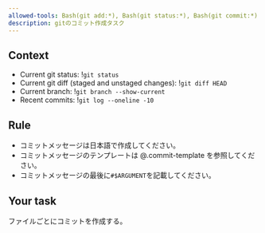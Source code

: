 ```yaml
---
allowed-tools: Bash(git add:*), Bash(git status:*), Bash(git commit:*)
description: gitのコミット作成タスク
---
```


## Context

- Current git status: !`git status`
- Current git diff (staged and unstaged changes): !`git diff HEAD`
- Current branch: !`git branch --show-current`
- Recent commits: !`git log --oneline -10`

## Rule

- コミットメッセージは日本語で作成してください。
- コミットメッセージのテンプレートは @.commit-template を参照してください。
- コミットメッセージの最後に`#$ARGUMENT`を記載してください。

## Your task

ファイルごとにコミットを作成する。
